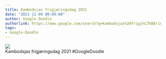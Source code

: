 ```yaml
---
title: Kambodsjas frigjøringsdag 2021
date: "2021-11-09 00:00:00"
author: Google Doodle
authorlink: https://www.google.com/search?q=Kambodsjas%20frigj%C3%B8ringsdag%202021
tags:
- Google-Doodle
---
```

<img src="https://www.google.com/logos/doodles/2021/cambodia-independence-day-2021-6753651837109129-law.gif" referrerpolicy="no-referrer"><br>Kambodsjas frigjøringsdag 2021 #GoogleDoodle